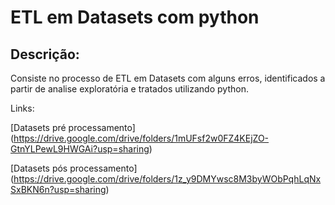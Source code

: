 # **ETL em Datasets com python**

##  **Descrição:**

Consiste no processo de ETL em Datasets com alguns erros, identificados a partir de analise exploratória e tratados utilizando python.

Links:

[Datasets pré processamento] (https://drive.google.com/drive/folders/1mUFsf2w0FZ4KEjZO-GtnYLPewL9HWGAi?usp=sharing)

[Datasets pós processamento] (https://drive.google.com/drive/folders/1z_y9DMYwsc8M3byWObPqhLqNxSxBKN6n?usp=sharing)



